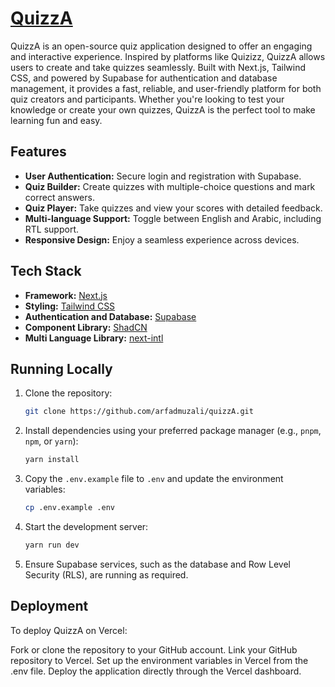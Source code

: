 # [QuizzA](https://mabel-mania.vercel.app/)

QuizzA is an open-source quiz application designed to offer an engaging and interactive experience. Inspired by platforms like Quizizz, QuizzA allows users to create and take quizzes seamlessly. Built with Next.js, Tailwind CSS, and powered by Supabase for authentication and database management, it provides a fast, reliable, and user-friendly platform for both quiz creators and participants. Whether you're looking to test your knowledge or create your own quizzes, QuizzA is the perfect tool to make learning fun and easy.

## Features

- **User Authentication:** Secure login and registration with Supabase.
- **Quiz Builder:** Create quizzes with multiple-choice questions and mark correct answers.
- **Quiz Player:** Take quizzes and view your scores with detailed feedback.
- **Multi-language Support:** Toggle between English and Arabic, including RTL support.
- **Responsive Design:** Enjoy a seamless experience across devices.

## Tech Stack

- **Framework:** [Next.js](https://nextjs.org)
- **Styling:** [Tailwind CSS](https://tailwindcss.com)
- **Authentication and Database:** [Supabase](https://supabase.com)
- **Component Library:** [ShadCN](https://ui.shadcn.com)
- **Multi Language Library:** [next-intl](https://next-intl.dev)

## Running Locally

1. Clone the repository:

   ```bash
   git clone https://github.com/arfadmuzali/quizzA.git
   ```

2. Install dependencies using your preferred package manager (e.g., `pnpm`, `npm`, or `yarn`):

   ```bash
   yarn install
   ```

3. Copy the `.env.example` file to `.env` and update the environment variables:

   ```bash
   cp .env.example .env
   ```

4. Start the development server:

   ```bash
   yarn run dev
   ```

5. Ensure Supabase services, such as the database and Row Level Security (RLS), are running as required.

## Deployment

To deploy QuizzA on Vercel:

Fork or clone the repository to your GitHub account.
Link your GitHub repository to Vercel.
Set up the environment variables in Vercel from the .env file.
Deploy the application directly through the Vercel dashboard.
